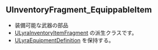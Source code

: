## UInventoryFragment_EquippableItem

* 装備可能な武器の部品
* [ULyraInventoryItemFragment] の派生クラスです。
* [ULyraEquipmentDefinition] を保持する。





<!--- ページ内のリンク --->

<!--- 自前の画像へのリンク --->

<!--- generated --->
[ULyraEquipmentDefinition]: ../../Lyra/Equipment/ULyraEquipmentDefinition.md#ulyraequipmentdefinition
[ULyraInventoryItemFragment]: ../../Lyra/Inventory/ULyraInventoryItemFragment.md#ulyrainventoryitemfragment
